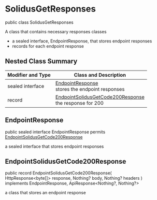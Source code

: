 # SolidusGetResponses

public class SolidusGetResponses

A class that contains necessary responses classes
- a sealed interface, EndpointResponse, that stores endpoint responses
- records for each endpoint response

## Nested Class Summary
| Modifier and Type | Class and Description |
| ----------------- | --------------------- |
| sealed interface | [EndpointResponse](#endpointresponse)<br> stores the endpoint responses |
| record | [EndpointSolidusGetCode200Response](#endpointsolidusgetcode200response)<br> the response for 200 |

## EndpointResponse
public sealed interface EndpointResponse permits<br>
[EndpointSolidusGetCode200Response](#endpointsolidusgetcode200response)

a sealed interface that stores endpoint responses

## EndpointSolidusGetCode200Response
public record EndpointSolidusGetCode200Response(
    HttpResponse<byte[]> response,
    Nothing? body,
    Nothing? headers
) implements EndpointResponse, ApiResponse<Nothing?, Nothing?><br>

a class that stores an endpoint response

